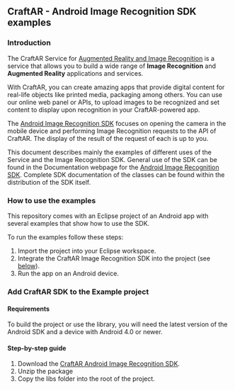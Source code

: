 ## CraftAR - Android Image Recognition SDK examples

### Introduction

The CraftAR Service for [Augmented Reality and Image Recognition](http://catchoom.com/product/craftar/augmented-reality-and-image-recognition/) is a  service
that allows you to build a wide range of __Image Recognition__ and __Augmented Reality__ applications
and services.

With CraftAR, you can create amazing apps that provide digital content
for real-life objects like printed media, packaging among others. You
can use our online web panel or APIs, to upload images to be recognized and set
content to display upon recognition in your CraftAR-powered app.

The [Android Image Recognition SDK](http://catchoom.com/documentation/sdk/image-recognition/android-image-recognition-sdk/) focuses on opening the camera in the mobile device and performing
Image Recognition requests to the API of CraftAR. The display of the result of the request
of each is up to you.

This document describes mainly the examples of different uses of the Service and the Image Recognition SDK.
General use of the SDK can be found in the Documentation webpage for the [Android Image Recognition SDK](http://catchoom.com/documentation/sdk/image-recognition/android-image-recognition-sdk/). Complete SDK documentation of the classes can be found within the distribution of the SDK itself.

### How to use the examples

This repository comes with an Eclipse project of an Android app with several
examples that show how to use the SDK.

To run the examples follow these steps:
 1.  Import the project into your Eclipse workspace.
 2.  Integrate the CraftAR Image Recognition SDK into the project (see [below](#step-by-step-guide)).
 3.  Run the app on an Android device.

### Add CraftAR SDK to the Example project

#### Requirements

To build the project or use the library, you will need the latest version of the Android
SDK and a device with Android 4.0 or newer.

#### Step-by-step guide
1.  Download the [CraftAR Android Image Recognition SDK](http://catchoom.com/product/craftar/augmented-reality-and-image-recognition-sdk/#download-mobile-sdk).
2.  Unzip the package
3.  Copy the libs folder into the root of the project.
